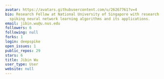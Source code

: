 ```yaml
---
avatar: https://avatars.githubusercontent.com/u/26267761?v=4
bio: Research Fellow at National University of Singapore with research interests on
  spiking neural network learning algorithms and its applications.
email: jibin.wu@u.nus.edu
followers: 6
following: null
forks: 1
login: deepspike
open_issues: 1
public_repos: 29
stars: 6
title: Jibin Wu
user_type: User
website: null
---
```

